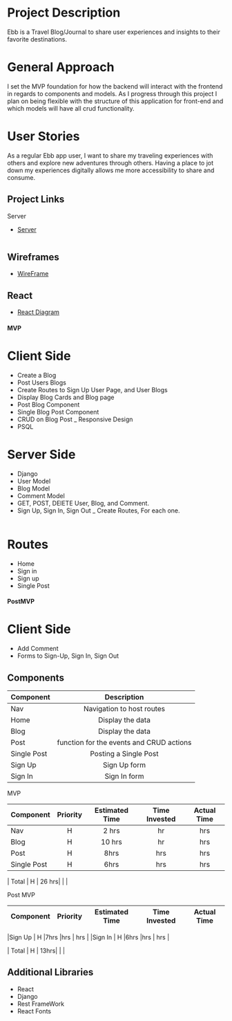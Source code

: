 # Project Description

Ebb is a Travel Blog/Journal to share user experiences and insights to their favorite destinations. 
# General Approach
I set the MVP foundation for how the backend will interact with the frontend in regards to components and models. As I progress through this project I plan on being flexible with the structure of this application for front-end and which models will have all crud functionality.

# User Stories
As a regular Ebb app user, I want to share my traveling experiences with others and explore new adventures through others. Having a place to jot down my experiences digitally allows me more accessibility to share and consume.

## Project Links

Server
- [Server](https://github.com/SeaJerry/ebb_server)

```
```
## Wireframes

- [WireFrame](https://lucid.app/lucidchart/319b7100-52a0-4e76-aedb-22aec6bb6c55/edit?invitationId=inv_519047c0-c455-43b8-a8c4-8562a1c0052f) 

## React

- [React Diagram](https://lucid.app/lucidchart/6f8cbfe6-bc47-44aa-8e69-cc4ecba3d389/edit?invitationId=inv_e8ee17b1-b942-4ffe-a01b-26fe3e3e336e)

#### MVP 

# Client Side
- Create a Blog 
- Post Users Blogs 
- Create Routes to Sign Up User Page, and User Blogs
- Display Blog Cards and Blog page
- Post Blog Component 
- Single Blog Post Component
- CRUD on Blog Post
_ Responsive Design
- PSQL


# Server Side
- Django 
- User Model
- Blog Model
- Comment Model
- GET, POST, DElETE User, Blog, and Comment.
- Sign Up, Sign In, Sign Out
_ Create Routes, For each one. 

```

```

# Routes
- Home
- Sign in
- Sign up
- Single Post


#### PostMVP 

# Client Side
- Add Comment
- Forms to Sign-Up, Sign In, Sign Out



## Components

| Component | Description | 
| --- | :---: |  
|Nav |Navigation to host routes | 
|Home | Display the data | 
|Blog | Display the data | 
|Post | function for the events and CRUD actions  |
|Single Post | Posting a Single Post  |
|Sign Up | Sign Up form|
|Sign In | Sign In form|


MVP

| Component | Priority | Estimated Time | Time Invested | Actual Time |
| --- | :---: |  :---: | :---: | :---: |
|Nav | H | 2 hrs| hr | hrs  |
|Blog | H | 10 hrs| hr | hrs  |
|Post | H| 8hrs| hrs | hrs  |
|Single Post | H | 6hrs | hrs | hrs |

| Total | H | 26 hrs|  | |

Post MVP

| Component | Priority | Estimated Time | Time Invested | Actual Time |
| --- | :---: |  :---: | :---: | :---: |

|Sign Up | H |7hrs |hrs | hrs  |
|Sign In | H |6hrs |hrs | hrs  |


| Total | H | 13hrs|  | |

## Additional Libraries
- React
- Django
- Rest FrameWork
- React Fonts



```

```